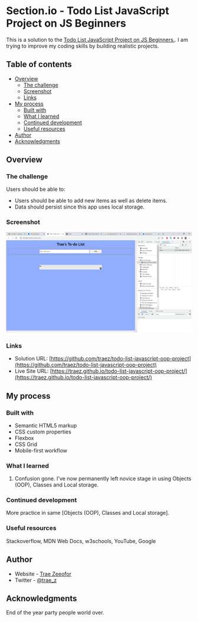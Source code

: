 # Section.io - Todo List JavaScript Project on JS Beginners

This is a solution to the [Todo List JavaScript Project on JS Beginners.](https://jsbeginners.com/todo-list-javascript-project-v1/). I am trying to improve my coding skills by building realistic projects. 

## Table of contents

- [Overview](#overview)
  - [The challenge](#the-challenge)
  - [Screenshot](#screenshot)
  - [Links](#links)
- [My process](#my-process)
  - [Built with](#built-with)
  - [What I learned](#what-i-learned)
  - [Continued development](#continued-development)
  - [Useful resources](#useful-resources)
- [Author](#author)
- [Acknowledgments](#acknowledgments)

## Overview

### The challenge

Users should be able to:

- Users should be able to add new items as well as delete items.
- Data should persist since this app uses local storage.  

### Screenshot

![](screenshot-desktop.png)

### Links

- Solution URL: [https://github.com/traez/todo-list-javascript-oop-project](https://github.com/traez/todo-list-javascript-oop-project)
- Live Site URL: [https://traez.github.io/todo-list-javascript-oop-project/](https://traez.github.io/todo-list-javascript-oop-project/)

## My process

### Built with

- Semantic HTML5 markup
- CSS custom properties
- Flexbox
- CSS Grid
- Mobile-first workflow

### What I learned

1) Confusion gone. I've now permanently left novice stage in using Objects (OOP), Classes and Local storage. 

### Continued development

More practice in same [Objects (OOP), Classes and Local storage].    

### Useful resources

Stackoverflow, MDN Web Docs, w3schools, YouTube, Google 

## Author

- Website - [Trae Zeeofor](https://github.com/traez)  
- Twitter - [@trae_z](https://twitter.com/trae_z) 

## Acknowledgments

End of the year party people world over.
